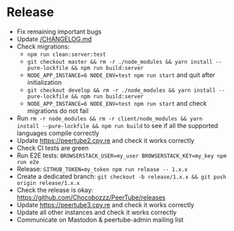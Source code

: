 # Release

 * Fix remaining important bugs
 * Update [/CHANGELOG.md](/CHANGELOG.md)
 * Check migrations:
    * `npm run clean:server:test`
    * `git checkout master && rm -r ./node_modules && yarn install --pure-lockfile && npm run build:server`
    * `NODE_APP_INSTANCE=6 NODE_ENV=test npm run start` and quit after initialization
    * `git checkout develop && rm -r ./node_modules && yarn install --pure-lockfile && npm run build:server`
    * `NODE_APP_INSTANCE=6 NODE_ENV=test npm run start` and check migrations do not fail
 * Run `rm -r node_modules && rm -r client/node_modules && yarn install --pure-lockfile && npm run build` to see if all the supported languages compile correctly
 * Update https://peertube2.cpy.re and check it works correctly
 * Check CI tests are green
 * Run E2E tests: `BROWSERSTACK_USER=my_user BROWSERSTACK_KEY=my_key npm run e2e`
 * Release: `GITHUB_TOKEN=my_token npm run release -- 1.x.x`
 * Create a dedicated branch: `git checkout -b release/1.x.x && git push origin release/1.x.x`
 * Check the release is okay: https://github.com/Chocobozzz/PeerTube/releases
 * Update https://peertube3.cpy.re and check it works correctly
 * Update all other instances and check it works correctly
 * Communicate on Mastodon & peertube-admin mailing list

